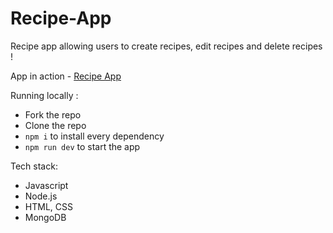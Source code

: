 # Recipe-App

Recipe app allowing users to create recipes, edit recipes and delete recipes !

App in action - [Recipe App](https://bubble-maize-bard.glitch.me/)


Running locally :
- Fork the repo
- Clone the repo
- ```npm i``` to install every dependency
- ```npm run dev``` to start the app

Tech stack:
- Javascript
- Node.js
- HTML, CSS
- MongoDB
